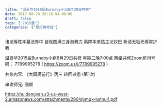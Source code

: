 ```yaml
---
title: "温哥华2015届Burnaby小组8月29日共修"
date: 2017-08-28 20:28:54-08:00
draft: false
tags: ["2015届"]
categories: ["慧灯禅修班"]
---
```

诸法等性本基法界中 自现圆满三身游舞力
离障本来怙主龙钦巴 祈请无垢光尊常护我

温哥华2015届Burnaby小组8月29日共修
星期二晚7:00点
网络共修Zoom房间号码： 7789995278 ( https://zoom.us/j/7789995278 )

共修内容:
《大圆满前行》丙三 轮回过患 (第1次)

串讲师兄: 圆顺

 https://huidengvan.s3-us-west-2.amazonaws.com/attachments/280/dymqx-lunhui1.pdf
